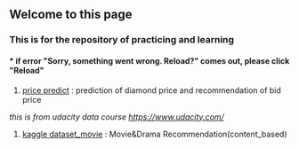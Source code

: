 ## Welcome to this page

### This is for the repository of practicing and learning
####  * if error "Sorry, something went wrong. Reload?" comes out, please click "Reload"

1. [price predict](https://github.com/tododata101/tododata101.github.io/blob/master/pythoncode/project_learn/udacity_diamondsprice%2Bpredicted_LinearRegression.ipynb) 
: prediction of diamond price and recommendation of bid price 

*this is from udacity data course https://www.udacity.com/*

1. [kaggle dataset_movie](https://github.com/tododata101/tododata101.github.io/blob/master/pythoncode/project_learn/Kaggle/Netflix_recommendation_content_based.ipynb) 
: Movie&Drama Recommendation(content_based)
